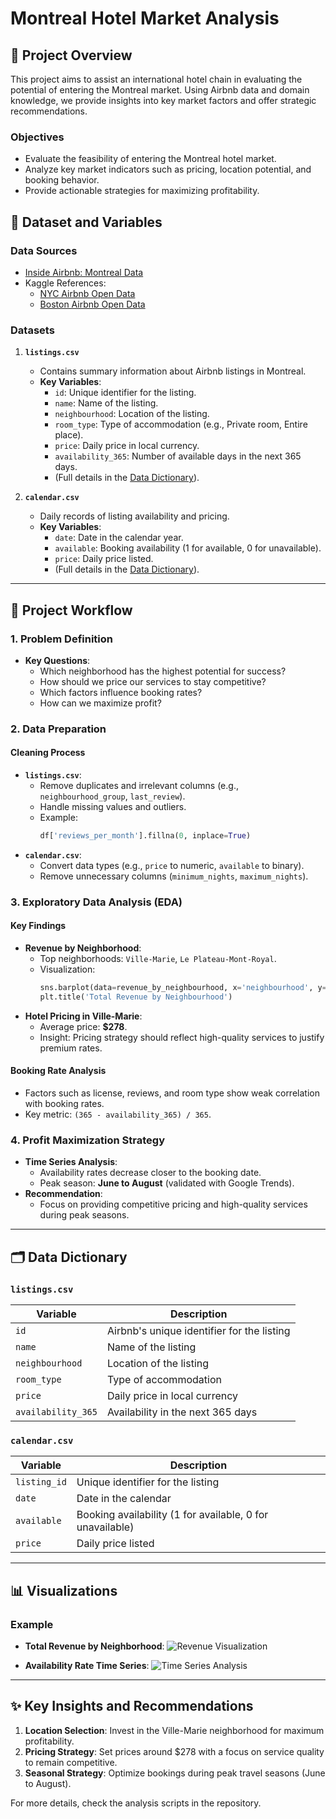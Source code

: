 # Montreal Hotel Market Analysis

## 🏨 Project Overview
This project aims to assist an international hotel chain in evaluating the potential of entering the Montreal market. Using Airbnb data and domain knowledge, we provide insights into key market factors and offer strategic recommendations.

### Objectives
- Evaluate the feasibility of entering the Montreal hotel market.
- Analyze key market indicators such as pricing, location potential, and booking behavior.
- Provide actionable strategies for maximizing profitability.

## 📂 Dataset and Variables

### Data Sources
- [Inside Airbnb: Montreal Data](http://insideairbnb.com/montreal/)
- Kaggle References:
  - [NYC Airbnb Open Data](https://www.kaggle.com/datasets/dgomonov/new-york-city-airbnb-open-data)
  - [Boston Airbnb Open Data](https://www.kaggle.com/datasets/airbnb/boston)

### Datasets
1. **`listings.csv`**
   - Contains summary information about Airbnb listings in Montreal.
   - **Key Variables**:
     - `id`: Unique identifier for the listing.
     - `name`: Name of the listing.
     - `neighbourhood`: Location of the listing.
     - `room_type`: Type of accommodation (e.g., Private room, Entire place).
     - `price`: Daily price in local currency.
     - `availability_365`: Number of available days in the next 365 days.
     - (Full details in the [Data Dictionary](#data-dictionary)).

2. **`calendar.csv`**
   - Daily records of listing availability and pricing.
   - **Key Variables**:
     - `date`: Date in the calendar year.
     - `available`: Booking availability (1 for available, 0 for unavailable).
     - `price`: Daily price listed.
     - (Full details in the [Data Dictionary](#data-dictionary)).

---

## 🔄 Project Workflow

### 1. Problem Definition
- **Key Questions**:
  - Which neighborhood has the highest potential for success?
  - How should we price our services to stay competitive?
  - Which factors influence booking rates?
  - How can we maximize profit?

### 2. Data Preparation
#### Cleaning Process
- **`listings.csv`**:
  - Remove duplicates and irrelevant columns (e.g., `neighbourhood_group`, `last_review`).
  - Handle missing values and outliers.
  - Example:
    ```python
    df['reviews_per_month'].fillna(0, inplace=True)
    ```
- **`calendar.csv`**:
  - Convert data types (e.g., `price` to numeric, `available` to binary).
  - Remove unnecessary columns (`minimum_nights`, `maximum_nights`).

### 3. Exploratory Data Analysis (EDA)
#### Key Findings
- **Revenue by Neighborhood**:
  - Top neighborhoods: `Ville-Marie`, `Le Plateau-Mont-Royal`.
  - Visualization:
    ```python
    sns.barplot(data=revenue_by_neighbourhood, x='neighbourhood', y='revenue')
    plt.title('Total Revenue by Neighbourhood')
    ```
- **Hotel Pricing in Ville-Marie**:
  - Average price: **$278**.
  - Insight: Pricing strategy should reflect high-quality services to justify premium rates.

#### Booking Rate Analysis
- Factors such as license, reviews, and room type show weak correlation with booking rates.
- Key metric: `(365 - availability_365) / 365`.

### 4. Profit Maximization Strategy
- **Time Series Analysis**:
  - Availability rates decrease closer to the booking date.
  - Peak season: **June to August** (validated with Google Trends).
- **Recommendation**:
  - Focus on providing competitive pricing and high-quality services during peak seasons.

---

## 🗂 Data Dictionary

### `listings.csv`
| Variable                  | Description                                               |
|---------------------------|-----------------------------------------------------------|
| `id`                      | Airbnb's unique identifier for the listing               |
| `name`                    | Name of the listing                                       |
| `neighbourhood`           | Location of the listing                                   |
| `room_type`               | Type of accommodation                                    |
| `price`                   | Daily price in local currency                            |
| `availability_365`        | Availability in the next 365 days                        |

### `calendar.csv`
| Variable                  | Description                                               |
|---------------------------|-----------------------------------------------------------|
| `listing_id`              | Unique identifier for the listing                         |
| `date`                    | Date in the calendar                                      |
| `available`               | Booking availability (1 for available, 0 for unavailable)|
| `price`                   | Daily price listed                                        |

---

## 📊 Visualizations
### Example
- **Total Revenue by Neighborhood**:
  ![Revenue Visualization](#)

- **Availability Rate Time Series**:
  ![Time Series Analysis](#)

---

## ✨ Key Insights and Recommendations
1. **Location Selection**: Invest in the Ville-Marie neighborhood for maximum profitability.
2. **Pricing Strategy**: Set prices around $278 with a focus on service quality to remain competitive.
3. **Seasonal Strategy**: Optimize bookings during peak travel seasons (June to August).

For more details, check the analysis scripts in the repository.
